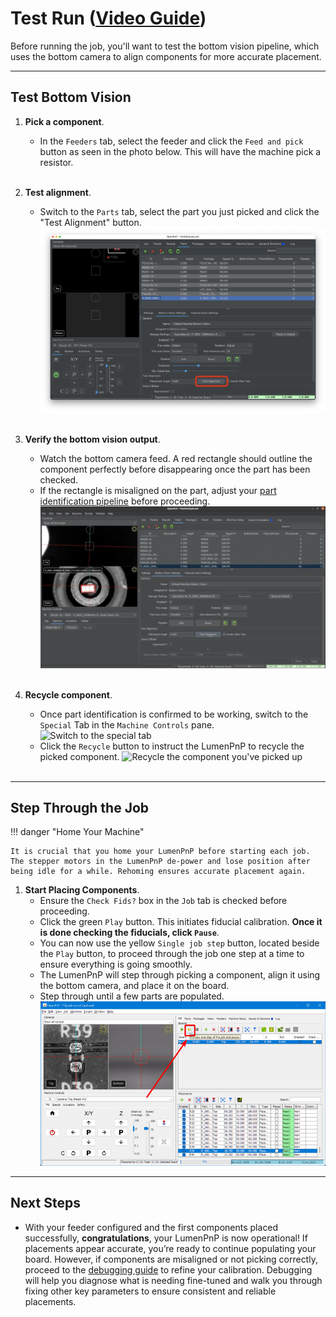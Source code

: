 # Test Run ([Video Guide](https://youtu.be/W0kdrxkkXUw?si=lrCTfUXihKnD1p4D&t=993))

Before running the job, you'll want to test the bottom vision pipeline, which uses the bottom camera to align components for more accurate placement.

---

## Test Bottom Vision

1. **Pick a component**.
    * In the `Feeders` tab, select the feeder and click the `Feed and pick` button as seen in the photo below. This will have the machine pick a resistor.
<br/><br/>

1. **Test alignment**.
    * Switch to the `Parts` tab, select the part you just picked and click the "Test Alignment" button. 
     ![test bottom vision](images/test-bottom-vision.webp)
<br/><br/>

1. **Verify the bottom vision output**.
    * Watch the bottom camera feed. A red rectangle should outline the component perfectly before disappearing once the part has been checked. 
    * If the rectangle is misaligned on the part, adjust your [part identification pipeline](../../vision-pipeline-adjustment/5-part-identification-pipeline.md) before proceeding.
     ![bottom vision output](images/bottom-vision-detection.webp)
<br/><br/>

1. **Recycle component**.
    * Once part identification is confirmed to be working, switch to the `Special` Tab in the `Machine Controls` pane.
     ![Switch to the special tab](images/Special-tab.webp)
    * Click the `Recycle` button to instruct the LumenPnP to recycle the picked component.
     ![Recycle the component you've picked up](images/Recycle-component.webp)
<br/><br/>

---

## Step Through the Job

!!! danger "Home Your Machine"

    It is crucial that you home your LumenPnP before starting each job. The stepper motors in the LumenPnP de-power and lose position after being idle for a while. Rehoming ensures accurate placement again.

1. **Start Placing Components**.
    * Ensure the `Check Fids?` box in the `Job` tab is checked before proceeding.
    * Click the green `Play` button. This initiates fiducial calibration. **Once it is done checking the fiducials, click `Pause`**.
    * You can now use the yellow `Single job step` button, located beside the `Play` button, to proceed through the job one step at a time to ensure everything is going smoothly.
    * The LumenPnP will step through picking a component, align it using the bottom camera, and place it on the board.
    * Step through until a few parts are populated.
     ![Start placing components](images/One-step-placement.webp)

---

## Next Steps

* With your feeder configured and the first components placed successfully, **congratulations**, your LumenPnP is now operational! If placements appear accurate, you’re ready to continue populating your board. However, if components are misaligned or not picking correctly, proceed to the [debugging guide](../../debugging/index.md) to refine your calibration. Debugging will help you diagnose what is needing fine-tuned and walk you through fixing other key parameters to ensure consistent and reliable placements.
